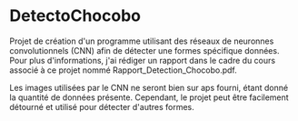 # DetectoChocobo
Projet de création d'un programme utilisant des réseaux de neuronnes convolutionnels (CNN) afin de détecter une formes spécifique données.
Pour plus d'informations, j'ai rédiger un rapport dans le cadre du cours associé à ce projet nommé Rapport_Detection_Chocobo.pdf.

Les images utilisées par le CNN ne seront bien sur aps fourni, étant donné la quantité de données présente.
Cependant, le projet peut être facilement détourné et utilisé pour détecter d'autres formes.
